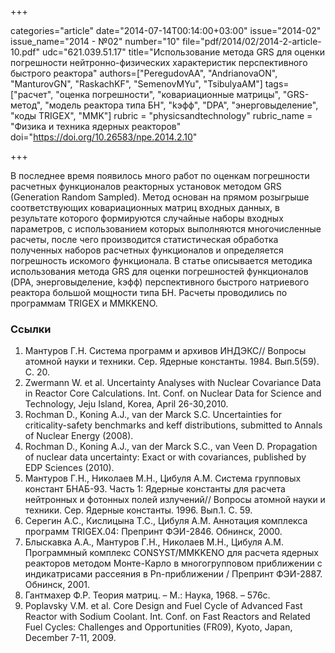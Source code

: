 +++

categories="article"
date="2014-07-14T00:14:00+03:00"
issue="2014-02"
issue_name="2014 - №02"
number="10"
file="pdf/2014/02/2014-2-article-10.pdf"
udc="621.039.51.17"
title="Использование метода GRS для оценки погрешности нейтронно-физических характеристик перспективного быстрого реактора"
authors=["PeregudovAA", "AndrianovaON", "ManturovGN", "RaskachKF", "SemenovMYu", "TsibulyaAM"]
tags=["расчет", "оценка погрешности", "ковариационные матрицы", "GRS-метод", "модель реактора типа БН", "kэфф", "DPA", "энерговыделение", "коды TRIGEX", "MMK"]
rubric = "physicsandtechnology"
rubric_name = "Физика и техника ядерных реакторов"
doi="https://doi.org/10.26583/npe.2014.2.10"

+++

В последнее время появилось много работ по оценкам погрешности расчетных функционалов реакторных установок методом GRS (Generation Random Sampled). Метод основан на прямом розыгрыше соответствующих ковариационных матриц входных данных, в результате которого формируются случайные наборы входных параметров, с использованием которых выполняются многочисленные расчеты, после чего производится статистическая обработка полученных наборов расчетных функционалов и определяется погрешность искомого функционала. В статье описывается методика использования метода GRS для оценки погрешностей функционалов (DPA, энерговыделение, kэфф) перспективного быстрого натриевого реактора большой мощности типа БН. Расчеты проводились по программам TRIGEX и ММКKENO.

### Ссылки

1. Мантуров Г.Н. Система программ и архивов ИНДЭКС// Вопросы атомной науки и техники. Сер. Ядерные константы. 1984. Вып.5(59). С. 20.
2. Zwermann W. et al. Uncertainty Analyses with Nuclear Covariance Data in Reactor Core Calculations. Int. Conf. on Nuclear Data for Science and Technology, Jeju Island, Korea, April 26-30,2010.
3. Rochman D., Koning A.J., van der Marck S.C. Uncertainties for criticality-safety benchmarks and keff distributions, submitted to Annals of Nuclear Energy (2008).
4. Rochman D., Koning A.J., van der Marck S.C., van Veen D. Propagation of nuclear data uncertainty: Exact or with covariances, published by EDP Sciences (2010).
5. Мантуров Г.Н., Николаев М.Н., Цибуля А.М. Система групповых констант БНАБ-93. Часть 1: Ядерные константы для расчета нейтронных и фотонных полей излучений// Вопросы атомной науки и техники. Сер. Ядерные константы. 1996. Вып.1. С. 59.
6. Серегин А.С., Кислицына Т.С., Цибуля А.М. Аннотация комплекса программ TRIGEX.04: Препринт ФЭИ-2846. Обнинск, 2000.
7. Блыскавка А.А., Мантуров Г.Н., Николаев М.Н., Цибуля А.М. Программный комплекс CONSYST/MMKKENO для расчета ядерных реакторов методом Монте-Карло в многогрупповом приближении с индикатрисами рассеяния в Pn-приближении / Препринт ФЭИ-2887. Обнинск, 2001.
8. Гантмахер Ф.Р. Теория матриц. – М.: Наука, 1968. – 576с.
9. Poplavsky V.M. et al. Core Design and Fuel Cycle of Advanced Fast Reactor with Sodium Coolant. Int. Conf. on Fast Reactors and Related Fuel Cycles: Challenges and Opportunities (FR09), Kyoto, Japan, December 7-11, 2009.